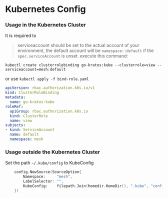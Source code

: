 # Kubernetes Config

### Usage in the Kubernetes Cluster
It is required to 
> serviceaccount should be set to the actual account of your environment, the default account will be `namespace::default` if the `spec.serviceAccount` is unset. 
execute this command:
```
kubectl create clusterrolebinding go-kratos:kube --clusterrole=view --serviceaccount=mesh:default
```
or use `kubectl apply -f bind-role.yaml`
```yaml
apiVersion: rbac.authorization.k8s.io/v1
kind: ClusterRoleBinding
metadata:
  name: go-kratos:kube
roleRef:
  apiGroup: rbac.authorization.k8s.io
  kind: ClusterRole
  name: view
subjects:
- kind: ServiceAccount
  name: default
  namespace: mesh
```

### Usage outside the Kubernetes Cluster
Set the path `~/.kube/config` to KubeConfig
```go
    config.NewSource(SourceOption{
		Namespace:     "mesh",
		LabelSelector: "",
		KubeConfig:    filepath.Join(homedir.HomeDir(), ".kube", "config"),
	})
```